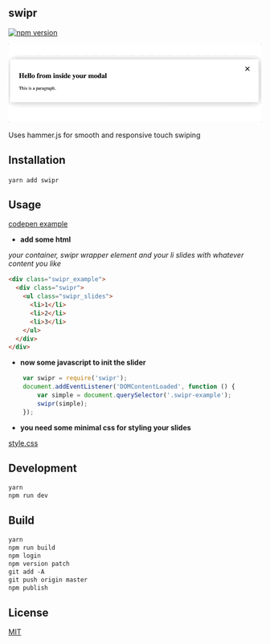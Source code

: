 ## swipr

[![npm version](https://badge.fury.io/js/swipr.svg)](https://badge.fury.io/js/swipr)

![](https://raw.githubusercontent.com/StevenIseki/swipr/master/example/screenshot.gif)

Uses hammer.js for smooth and responsive touch swiping

## Installation

`yarn add swipr`

## Usage

[codepen example](http://codepen.io/StevenIseki/pen/uilcC)

- <b>add some html</b>

<i>your container, swipr wrapper element and your li slides with whatever content you like</i>

```html
<div class="swipr_example">
  <div class="swipr">
    <ul class="swipr_slides">
      <li>1</li>
      <li>2</li>
      <li>3</li>
    </ul>
  </div>
</div>
```

- <b>now some javascript to init the slider</b>

```javascript
    var swipr = require('swipr');
    document.addEventListener('DOMContentLoaded', function () {
        var simple = document.querySelector('.swipr-example');
        swipr(simple);
    });
```

- <b>you need some minimal css for styling your slides</b>

[style.css](https://github.com/StevenIseki/swipr/blob/master/example/styles.css)

## Development
    yarn
    npm run dev

## Build
    yarn
    npm run build
    npm login
    npm version patch
    git add -A
    git push origin master
    npm publish

## License

[MIT](http://isekivacenz.mit-license.org/)

